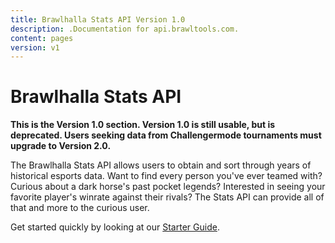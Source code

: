 ```yaml
---
title: Brawlhalla Stats API Version 1.0
description: .Documentation for api.brawltools.com.
content: pages
version: v1
---
```


# Brawlhalla Stats API

**This is the Version 1.0 section. Version 1.0 is still usable, but is deprecated. Users seeking data from Challengermode tournaments must upgrade to Version 2.0.**

The Brawlhalla Stats API allows users to obtain and sort through years of historical esports data. Want to find every person you've ever teamed with? Curious about a dark horse's past pocket legends? Interested in seeing your favorite player's winrate against their rivals? The Stats API can provide all of that and more to the curious user.

Get started quickly by looking at our [Starter Guide](/v1/resources/starter-guide).
